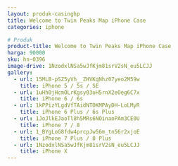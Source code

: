 ```yaml
---
layout: produk-casinghp
title: Welcome to Twin Peaks Map iPhone Case
categories: iphone

# Produk
product-title: Welcome to Twin Peaks Map iPhone Case
harga: 90000
sku: hn-0396
image-drive: 1NzodxlNSa5wJfKjm81srV2sN_eu5LCJJ
gallery:
  - url: 15MLB-pSZ5yVh__ZHVKqNhz07yeo2M59w
    title: iPhone 5 / 5s / SE
  - url: 1uHh0jHcmOLrKgsy03oH5rnX2eOeg6C7x
    title: iPhone 6 / 6s
  - url: 1kPPizYLgdVfTAidNTOKMPAyDH-LoLMyR
    title: iPhone 6 Plus / 6s Plus
  - url: 1JoJlkEJaoTl8h5MRs6NOinaoPAm3CE0U
    title: iPhone 7 / 8
  - url: 1_BYgLoG8fdw4prcpJw56m_tn56r2xjoE
    title: iPhone 7 Plus / 8 Plus
  - url: 1NzodxlNSa5wJfKjm81srV2sN_eu5LCJJ
    title: iPhone X
---
```

